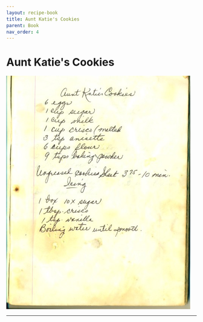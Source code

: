 ```yaml
---
layout: recipe-book
title: Aunt Katie's Cookies
parent: Book
nav_order: 4
---
```


# Aunt Katie's Cookies
![Aunt Katie's Cookies](/recipe-images/pages/page-04.jpg)

---

